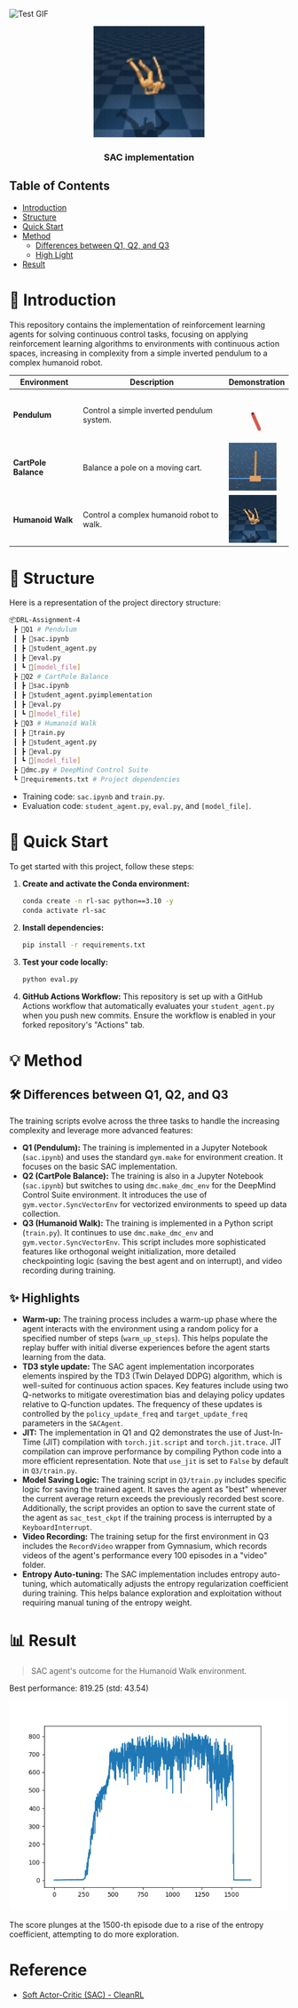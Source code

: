 ![Test GIF](https://media.giphy.com/media/l0HlvtIPzPdt2usKs/giphy.gif)

<p align="center">
  <img src="assets\rl-video-episode-1200.gif" alt="Project Banner" width="200"/>
</p>
<h3 align="center">SAC implementation</h3>

## Table of Contents
- [Introduction](#introduction)
- [Structure](#structure)
- [Quick Start](#quick-start)
- [Method](#method)
  - [Differences between Q1, Q2, and Q3](#differences-between-q1-q2-and-q3)
  - [High Light](#high-light)
- [Result](#result)

# 📌 Introduction

This repository contains the implementation of reinforcement learning agents for solving continuous control tasks, focusing on applying reinforcement learning algorithms to environments with continuous action spaces, increasing in complexity from a simple inverted pendulum to a complex humanoid robot.

| Environment        | Description                                       | Demonstration                                        |
|--------------------|---------------------------------------------------|------------------------------------------------------|
| **Pendulum**       | Control a simple inverted pendulum system.        | <img src="assets\Pendulum-example.gif" alt="Pendulum" />                     |
| **CartPole Balance** | Balance a pole on a moving cart.                  | <img src="assets\CartPole-example.gif" alt="CartPole Balance" />     |
| **Humanoid Walk**  | Control a complex humanoid robot to walk.         | <img src="assets\rl-video-episode-1200.gif" alt="Humanoid Walk" />          |

# 📁 Structure

Here is a representation of the project directory structure:

```bash
📦DRL-Assignment-4
 ┣ 📂Q1 # Pendulum
 ┃ ┣ 📜sac.ipynb
 ┃ ┣ 📜student_agent.py
 ┃ ┣ 📜eval.py
 ┃ ┗ 📂[model_file]
 ┣ 📂Q2 # CartPole Balance
 ┃ ┣ 📜sac.ipynb
 ┃ ┣ 📜student_agent.pyimplementation
 ┃ ┣ 📜eval.py
 ┃ ┗ 📂[model_file]
 ┣ 📂Q3 # Humanoid Walk
 ┃ ┣ 📜train.py
 ┃ ┣ 📜student_agent.py
 ┃ ┣ 📜eval.py
 ┃ ┗ 📂[model_file]
 ┣ 📜dmc.py # DeepMind Control Suite
 ┗ 📜requirements.txt # Project dependencies
```

- Training code: `sac.ipynb` and `train.py`.
- Evaluation code: `student_agent.py`, `eval.py`, and `[model_file]`.

#  🚀 Quick Start

To get started with this project, follow these steps:

1.  **Create and activate the Conda environment:**
    ```bash
    conda create -n rl-sac python==3.10 -y
    conda activate rl-sac
    ```

2.  **Install dependencies:**
    ```bash
    pip install -r requirements.txt
    ```

3.  **Test your code locally:**
    ```bash
    python eval.py
    ```

4.  **GitHub Actions Workflow:**
    This repository is set up with a GitHub Actions workflow that automatically evaluates your `student_agent.py` when you push new commits. Ensure the workflow is enabled in your forked repository's "Actions" tab.

# 💡 Method

## 🛠️ Differences between Q1, Q2, and Q3

The training scripts evolve across the three tasks to handle the increasing complexity and leverage more advanced features:

-   **Q1 (Pendulum):** The training is implemented in a Jupyter Notebook (`sac.ipynb`) and uses the standard `gym.make` for environment creation. It focuses on the basic SAC implementation.
-   **Q2 (CartPole Balance):** The training is also in a Jupyter Notebook (`sac.ipynb`) but switches to using `dmc.make_dmc_env` for the DeepMind Control Suite environment. It introduces the use of `gym.vector.SyncVectorEnv` for vectorized environments to speed up data collection.
-   **Q3 (Humanoid Walk):** The training is implemented in a Python script (`train.py`). It continues to use `dmc.make_dmc_env` and `gym.vector.SyncVectorEnv`. This script includes more sophisticated features like orthogonal weight initialization, more detailed checkpointing logic (saving the best agent and on interrupt), and video recording during training.

## ✨ Highlights

-   **Warm-up:** The training process includes a warm-up phase where the agent interacts with the environment using a random policy for a specified number of steps (`warm_up_steps`). This helps populate the replay buffer with initial diverse experiences before the agent starts learning from the data.
-   **TD3 style update:** The SAC agent implementation incorporates elements inspired by the TD3 (Twin Delayed DDPG) algorithm, which is well-suited for continuous action spaces. Key features include using two Q-networks to mitigate overestimation bias and delaying policy updates relative to Q-function updates. The frequency of these updates is controlled by the `policy_update_freq` and `target_update_freq` parameters in the `SACAgent`.
-   **JIT:** The implementation in Q1 and Q2 demonstrates the use of Just-In-Time (JIT) compilation with `torch.jit.script` and `torch.jit.trace`. JIT compilation can improve performance by compiling Python code into a more efficient representation. Note that `use_jit` is set to `False` by default in `Q3/train.py`.
-   **Model Saving Logic:** The training script in `Q3/train.py` includes specific logic for saving the trained agent. It saves the agent as "best" whenever the current average return exceeds the previously recorded best score. Additionally, the script provides an option to save the current state of the agent as `sac_test_ckpt` if the training process is interrupted by a `KeyboardInterrupt`.
-   **Video Recording:** The training setup for the first environment in Q3 includes the `RecordVideo` wrapper from Gymnasium, which records videos of the agent's performance every 100 episodes in a "video" folder.
-   **Entropy Auto-tuning:** The SAC implementation includes entropy auto-tuning, which automatically adjusts the entropy regularization coefficient during training. This helps balance exploration and exploitation without requiring manual tuning of the entropy weight.

# 📊 Result

> SAC agent's outcome for the Humanoid Walk environment.

Best performance: 819.25 (std: 43.54)

![Training curves](assets\returns.png)

The score plunges at the 1500-th episode due to a rise of the entropy coefficient, attempting to do more exploration.

# Reference

- [Soft Actor-Critic (SAC) - CleanRL](https://docs.cleanrl.dev/rl-algorithms/sac/)
